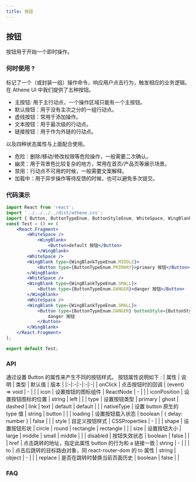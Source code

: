 ```yaml
---
title: 按钮
---
```

## 按钮
按钮用于开始一个即时操作。

### 何时使用 ?
标记了一个（或封装一组）操作命令，响应用户点击行为，触发相应的业务逻辑。
在 Athene UI 中我们提供了五种按钮。

- 主按钮: 用于主行动点，一个操作区域只能有一个主按钮。
- 默认按钮：用于没有主次之分的一组行动点。
- 虚线按钮：常用于添加操作。
- 文本按钮：用于最次级的行动点。
- 链接按钮：用于作为外链的行动点。

以及四种状态属性与上面配合使用。

- 危险：删除/移动/修改权限等危险操作，一般需要二次确认。
- 幽灵：用于背景色比较复杂的地方，常用在首页/产品页等展示场景。
- 禁用：行动点不可用的时候，一般需要文案解释。
- 加载中：用于异步操作等待反馈的时候，也可以避免多次提交。

### 代码演示
```jsx
import React from 'react';
import '../../../../dist/athene.css';
import { Button, ButtonTypeEnum, ButtonStyleEnum, WhiteSpace, WingBlank, WingBlankTypeEnum } from '../../../../dist/athene.js';
const Test = () => (
    <React.Fragment>
        <WhiteSpace />
            <WingBlank>
                <Button>default 按钮</Button>
            </WingBlank>
		<WhiteSpace />
        <WingBlank type={WingBlankTypeEnum.MIDDLE}>
            <Button type={ButtonTypeEnum.PRIMARY}>primary 按钮</Button>
        </WingBlank>
        <WhiteSpace />
        <WingBlank type={WingBlankTypeEnum.SMALL}>
            <Button type={ButtonTypeEnum.DANGER}>danger 按钮</Button>
        </WingBlank>
        <WhiteSpace />
        <WingBlank type={WingBlankTypeEnum.SMALL}>
            <Button type={ButtonTypeEnum.DANGER} buttonStyle={ButtonStyleEnum.GHOST}>
                danger 按钮
            </Button>
        </WingBlank>
    </React.Fragment>
);

export default Test;

```

### API
通过设置 Button 的属性来产生不同的按钮样式。
按钮属性说明如下 :
| 属性 | 说明 | 类型 | 默认值 | 版本 |
|:-|:-|:-|:-|:-|
| onClick | 点击按钮时的回调 | (event) => void | - |  |
| icon | 设置按钮的图标组件 | ReactNode | - |  |
| iconPosition | 设置按钮图标的位置 | string | left |  |
| type | 设置按钮类型 | primary \| ghost \| dashed \| link \| text \| default | default |  |
| nativeType | 设置 button 原生的 type 值 | string | button |  |
| loading | 设置按钮载入状态 | boolean \| { delay: number } | false |  |
| style | 自定义按钮样式 | CSSProperties | - |  |
| shape | 设置按钮形状 | circle \| round \| rectangle | rectangle |  |
| size | 设置按钮大小 | large \| middle \| small | middle |  |
| disabled | 按钮失效状态 | boolean | false |  |
| href | 点击跳转的地址，指定此属性 button 的行为和 a 链接一致 | string | - |  |
| to | 点击后跳转的目标路由对象，同 react-router-dom 的 to 属性 | string \| object | - |  |
| replace | 是否在跳转时替换当前页面历史 | boolean | false |  |

### FAQ
